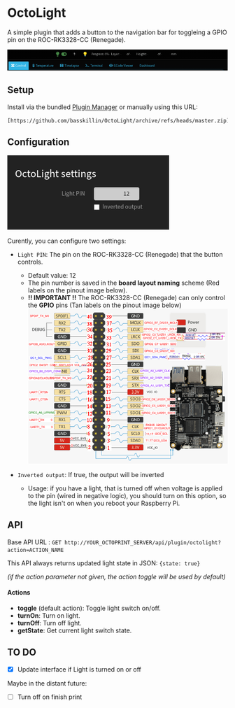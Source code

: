 # OctoLight
A simple plugin that adds a button to the navigation bar for toggleing a GPIO pin on the ROC-RK3328-CC (Renegade).

![WebUI interface](img/ksnip_20230905-170626.png)

## Setup
Install via the bundled [Plugin Manager](https://docs.octoprint.org/en/master/bundledplugins/pluginmanager.html)
or manually using this URL:

	[https://github.com/basskillin/OctoLight/archive/refs/heads/master.zip]

## Configuration
![Settings panel](img/ksnip_20230905-173056.png)

Curently, you can configure two settings:
- `Light PIN`: The pin on the ROC-RK3328-CC (Renegade) that the button controls.
	- Default value: 12
	- The pin number is saved in the **board layout naming** scheme (Red labels on the pinout image below).
	- **!! IMPORTANT !!** The ROC-RK3328-CC (Renegade) can only control the **GPIO** pins (Tan labels on the pinout image below)
	![ROC-RK3328-CC (Renegade) GPIO](img/pinout.png)
        
- `Inverted output`: If true, the output will be inverted
	- Usage: if you have a light, that is turned off when voltage is applied to the pin (wired in negative logic), you should turn on this option, so the light isn't on when you reboot your Raspberry Pi.

## API
Base API URL : `GET http://YOUR_OCTOPRINT_SERVER/api/plugin/octolight?action=ACTION_NAME`

This API always returns updated light state in JSON: `{state: true}`

_(if the action parameter not given, the action toggle will be used by default)_
#### Actions
- **toggle** (default action): Toggle light switch on/off.
- **turnOn**: Turn on light.
- **turnOff**: Turn off light.
- **getState**: Get current light switch state.

## TO DO
- [x] Update interface if Light is turned on or off

Maybe in the distant future:
- [ ] Turn off on finish print
